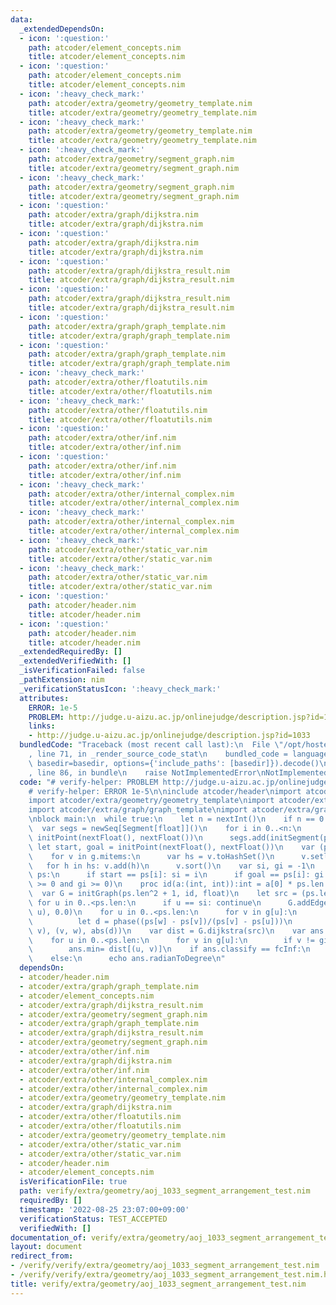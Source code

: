 ```yaml
---
data:
  _extendedDependsOn:
  - icon: ':question:'
    path: atcoder/element_concepts.nim
    title: atcoder/element_concepts.nim
  - icon: ':question:'
    path: atcoder/element_concepts.nim
    title: atcoder/element_concepts.nim
  - icon: ':heavy_check_mark:'
    path: atcoder/extra/geometry/geometry_template.nim
    title: atcoder/extra/geometry/geometry_template.nim
  - icon: ':heavy_check_mark:'
    path: atcoder/extra/geometry/geometry_template.nim
    title: atcoder/extra/geometry/geometry_template.nim
  - icon: ':heavy_check_mark:'
    path: atcoder/extra/geometry/segment_graph.nim
    title: atcoder/extra/geometry/segment_graph.nim
  - icon: ':heavy_check_mark:'
    path: atcoder/extra/geometry/segment_graph.nim
    title: atcoder/extra/geometry/segment_graph.nim
  - icon: ':question:'
    path: atcoder/extra/graph/dijkstra.nim
    title: atcoder/extra/graph/dijkstra.nim
  - icon: ':question:'
    path: atcoder/extra/graph/dijkstra.nim
    title: atcoder/extra/graph/dijkstra.nim
  - icon: ':question:'
    path: atcoder/extra/graph/dijkstra_result.nim
    title: atcoder/extra/graph/dijkstra_result.nim
  - icon: ':question:'
    path: atcoder/extra/graph/dijkstra_result.nim
    title: atcoder/extra/graph/dijkstra_result.nim
  - icon: ':question:'
    path: atcoder/extra/graph/graph_template.nim
    title: atcoder/extra/graph/graph_template.nim
  - icon: ':question:'
    path: atcoder/extra/graph/graph_template.nim
    title: atcoder/extra/graph/graph_template.nim
  - icon: ':heavy_check_mark:'
    path: atcoder/extra/other/floatutils.nim
    title: atcoder/extra/other/floatutils.nim
  - icon: ':heavy_check_mark:'
    path: atcoder/extra/other/floatutils.nim
    title: atcoder/extra/other/floatutils.nim
  - icon: ':question:'
    path: atcoder/extra/other/inf.nim
    title: atcoder/extra/other/inf.nim
  - icon: ':question:'
    path: atcoder/extra/other/inf.nim
    title: atcoder/extra/other/inf.nim
  - icon: ':heavy_check_mark:'
    path: atcoder/extra/other/internal_complex.nim
    title: atcoder/extra/other/internal_complex.nim
  - icon: ':heavy_check_mark:'
    path: atcoder/extra/other/internal_complex.nim
    title: atcoder/extra/other/internal_complex.nim
  - icon: ':heavy_check_mark:'
    path: atcoder/extra/other/static_var.nim
    title: atcoder/extra/other/static_var.nim
  - icon: ':heavy_check_mark:'
    path: atcoder/extra/other/static_var.nim
    title: atcoder/extra/other/static_var.nim
  - icon: ':question:'
    path: atcoder/header.nim
    title: atcoder/header.nim
  - icon: ':question:'
    path: atcoder/header.nim
    title: atcoder/header.nim
  _extendedRequiredBy: []
  _extendedVerifiedWith: []
  _isVerificationFailed: false
  _pathExtension: nim
  _verificationStatusIcon: ':heavy_check_mark:'
  attributes:
    ERROR: 1e-5
    PROBLEM: http://judge.u-aizu.ac.jp/onlinejudge/description.jsp?id=1033
    links:
    - http://judge.u-aizu.ac.jp/onlinejudge/description.jsp?id=1033
  bundledCode: "Traceback (most recent call last):\n  File \"/opt/hostedtoolcache/Python/3.10.6/x64/lib/python3.10/site-packages/onlinejudge_verify/documentation/build.py\"\
    , line 71, in _render_source_code_stat\n    bundled_code = language.bundle(stat.path,\
    \ basedir=basedir, options={'include_paths': [basedir]}).decode()\n  File \"/opt/hostedtoolcache/Python/3.10.6/x64/lib/python3.10/site-packages/onlinejudge_verify/languages/nim.py\"\
    , line 86, in bundle\n    raise NotImplementedError\nNotImplementedError\n"
  code: "# verify-helper: PROBLEM http://judge.u-aizu.ac.jp/onlinejudge/description.jsp?id=1033\n\
    # verify-helper: ERROR 1e-5\n\ninclude atcoder/header\nimport atcoder/extra/other/internal_complex\n\
    import atcoder/extra/geometry/geometry_template\nimport atcoder/extra/geometry/segment_graph\n\
    import atcoder/extra/graph/graph_template\nimport atcoder/extra/graph/dijkstra\n\
    \nblock main:\n  while true:\n    let n = nextInt()\n    if n == 0: break\n  \
    \  var segs = newSeq[Segment[float]]()\n    for i in 0..<n:\n      let p, q =\
    \ initPoint(nextFloat(), nextFloat())\n      segs.add(initSegment(p, q))\n   \
    \ let start, goal = initPoint(nextFloat(), nextFloat())\n    var (ps, g) = segment_arrangement(segs)\n\
    \    for v in g.mitems:\n      var hs = v.toHashSet()\n      v.setlen(0)\n   \
    \   for h in hs: v.add(h)\n      v.sort()\n    var si, gi = -1\n    for i,p in\
    \ ps:\n      if start == ps[i]: si = i\n      if goal == ps[i]: gi = i\n    assert(si\
    \ >= 0 and gi >= 0)\n    proc id(a:(int, int)):int = a[0] * ps.len + a[1]\n  \
    \  var G = initGraph(ps.len^2 + 1, id, float)\n    let src = (ps.len, 0)\n   \
    \ for u in 0..<ps.len:\n      if u == si: continue\n      G.addEdge(src, (si,\
    \ u), 0.0)\n    for u in 0..<ps.len:\n      for v in g[u]:\n        for w in g[v]:\n\
    \          let d = phase((ps[w] - ps[v])/(ps[v] - ps[u]))\n          G.addEdge((u,\
    \ v), (v, w), abs(d))\n    var dist = G.dijkstra(src)\n    var ans = float.inf\n\
    \    for u in 0..<ps.len:\n      for v in g[u]:\n        if v != gi: continue\n\
    \        ans.min= dist[(u, v)]\n    if ans.classify == fcInf:\n      echo -1\n\
    \    else:\n      echo ans.radianToDegree\n"
  dependsOn:
  - atcoder/header.nim
  - atcoder/extra/graph/graph_template.nim
  - atcoder/element_concepts.nim
  - atcoder/extra/graph/dijkstra_result.nim
  - atcoder/extra/geometry/segment_graph.nim
  - atcoder/extra/graph/graph_template.nim
  - atcoder/extra/graph/dijkstra_result.nim
  - atcoder/extra/geometry/segment_graph.nim
  - atcoder/extra/other/inf.nim
  - atcoder/extra/graph/dijkstra.nim
  - atcoder/extra/other/inf.nim
  - atcoder/extra/other/internal_complex.nim
  - atcoder/extra/other/internal_complex.nim
  - atcoder/extra/geometry/geometry_template.nim
  - atcoder/extra/graph/dijkstra.nim
  - atcoder/extra/other/floatutils.nim
  - atcoder/extra/other/floatutils.nim
  - atcoder/extra/geometry/geometry_template.nim
  - atcoder/extra/other/static_var.nim
  - atcoder/extra/other/static_var.nim
  - atcoder/header.nim
  - atcoder/element_concepts.nim
  isVerificationFile: true
  path: verify/extra/geometry/aoj_1033_segment_arrangement_test.nim
  requiredBy: []
  timestamp: '2022-08-25 23:07:00+09:00'
  verificationStatus: TEST_ACCEPTED
  verifiedWith: []
documentation_of: verify/extra/geometry/aoj_1033_segment_arrangement_test.nim
layout: document
redirect_from:
- /verify/verify/extra/geometry/aoj_1033_segment_arrangement_test.nim
- /verify/verify/extra/geometry/aoj_1033_segment_arrangement_test.nim.html
title: verify/extra/geometry/aoj_1033_segment_arrangement_test.nim
---
```

